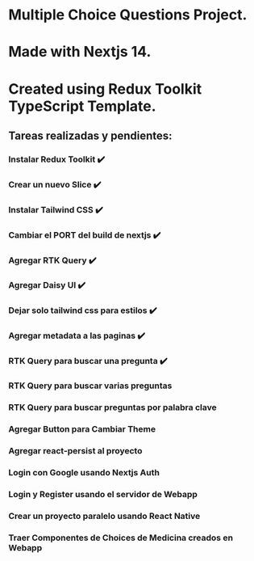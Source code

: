 # Multiple Choice Questions Project. 
# Made with Nextjs 14. 
# Created using Redux Toolkit TypeScript Template.

## Tareas realizadas y pendientes:

### Instalar Redux Toolkit ✔️
### Crear un nuevo Slice ✔️
### Instalar Tailwind CSS ✔️
### Cambiar el PORT del build de nextjs ✔️
### Agregar RTK Query ✔️
### Agregar Daisy UI ✔️
### Dejar solo tailwind css para estilos ✔️
### Agregar metadata a las paginas ✔️
### RTK Query para buscar una pregunta ✔️
### RTK Query para buscar varias preguntas
### RTK Query para buscar preguntas por palabra clave
### Agregar Button para Cambiar Theme
### Agregar react-persist al proyecto
### Login con Google usando Nextjs Auth
### Login y Register usando el servidor de Webapp
### Crear un proyecto paralelo usando React Native
### Traer Componentes de Choices de Medicina creados en Webapp